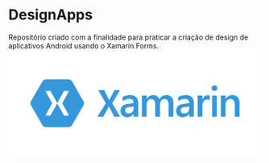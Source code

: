 # DesignApps
 Repositório criado com a finalidade para praticar a criação de design de aplicativos Android usando o Xamarin.Forms. 
![Logo Xamarin](https://github.com/HDG-Gabriel/DesignApps/blob/main/Imagens/XamarinLogo0.png)
